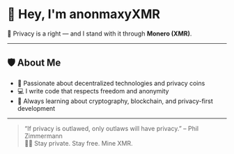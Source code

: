 # 👋 Hey, I'm anonmaxyXMR

💸 Privacy is a right — and I stand with it through **Monero (XMR)**.

---

## 🛡️ About Me

- 🖤 Passionate about decentralized technologies and privacy coins
- 💻 I write code that respects freedom and anonymity
- 🧠 Always learning about cryptography, blockchain, and privacy-first development

---

> “If privacy is outlawed, only outlaws will have privacy.” – Phil Zimmermann  
> 🕵️‍♂️ Stay private. Stay free. Mine XMR.


